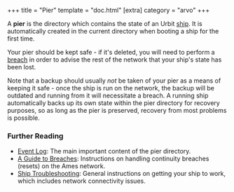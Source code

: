 +++
title = "Pier"
template = "doc.html"
[extra]
category = "arvo"
+++

A **pier** is the directory which contains the state of an Urbit [ship](../ship). It is automatically created in the current directory when booting a ship for the first time.

Your pier should be kept safe - if it's deleted, you will need to perform a [breach](../breach) in order to advise the rest of the network that your ship's state has been lost.

Note that a backup should usually _not_ be taken of your pier as a means of keeping it safe - once the ship is run on the network, the backup will be outdated and running from it will necessitate a breach. A running ship automatically backs up its own state within the pier directory for recovery purposes, so as long as the pier is preserved, recovery from most problems is possible.

### Further Reading

- [Event Log](../eventlog): The main important content of the pier directory.
- [A Guide to Breaches](/docs/tutorials/guide-to-breaches.md): Instructions on handling continuity breaches (resets) on the Ames network.
- [Ship Troubleshooting](/docs/tutorials/ship-troubleshooting.md): General instructions on getting your ship to work, which includes network connectivity issues.
